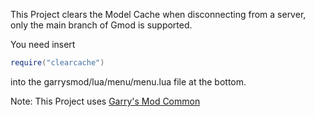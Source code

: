 This Project clears the Model Cache when disconnecting from a server, only the main branch of Gmod is supported.  

You need insert
```lua
require("clearcache")
```

into the garrysmod/lua/menu/menu.lua file at the bottom.

Note: This Project uses [Garry's Mod Common](https://github.com/danielga/garrysmod_common)
